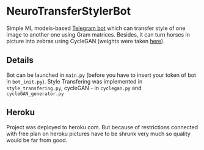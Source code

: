 # NeuroTransferStylerBot
Simple ML models-based [Telegram bot](https://t.me/neuro_transfer_style_bot) which can transfer style of one image to another one using Gram matrices.
Besides, it can turn horses in picture into zebras using CycleGAN (weights were taken [here](https://github.com/Lornatang/CycleGAN-PyTorch)).

## Details
Bot can be launched in `main.py` (before you have to insert your token of bot in `bot_init.py`). 
Style Transfering was implemented in `style_transfering.py`, cycleGAN - in `cyclegan.py` and `cycleGAN_generator.py`

## Heroku
Project was deployed to heroku.com. But because of restrictions connected with 
free plan on heroku pictures have to be shrunk very much so quality would be far from good.
